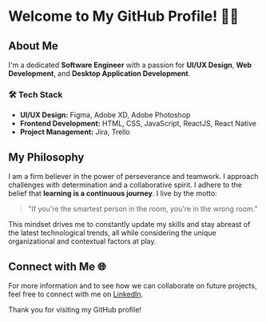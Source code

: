 # Welcome to My GitHub Profile! 👨‍💻

## About Me
I'm a dedicated **Software Engineer** with a passion for **UI/UX Design**, **Web Development**, and **Desktop Application Development**.

### 🛠 Tech Stack
- **UI/UX Design:** Figma, Adobe XD, Adobe Photoshop
- **Frontend Development:** HTML, CSS, JavaScript, ReactJS, React Native
- **Project Management:** Jira, Trello

## My Philosophy
I am a firm believer in the power of perseverance and teamwork. I approach challenges with determination and a collaborative spirit. I adhere to the belief that **learning is a continuous journey**. I live by the motto:

> "If you're the smartest person in the room, you're in the wrong room."

This mindset drives me to constantly update my skills and stay abreast of the latest technological trends, all while considering the unique organizational and contextual factors at play.

## Connect with Me 🌐
For more information and to see how we can collaborate on future projects, feel free to connect with me on [LinkedIn](#).

Thank you for visiting my GitHub profile!
